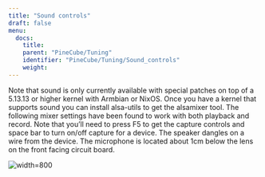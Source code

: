 ```yaml
---
title: "Sound controls"
draft: false
menu:
  docs:
    title:
    parent: "PineCube/Tuning"
    identifier: "PineCube/Tuning/Sound_controls"
    weight: 
---
```


Note that sound is only currently available with special patches on top of a 5.13.13 or higher kernel with Armbian or NixOS. Once you have a kernel that supports sound you can install alsa-utils to get the alsamixer tool. The following mixer settings have been found to work with both playback and record. Note that you’ll need to press F5 to get the capture controls and space bar to turn on/off capture for a device. The speaker dangles on a wire from the device. The microphone is located about 1cm below the lens on the front facing circuit board.

![width=800](/documentation/PineCube/images/Pinecube_sound_mixer.png)
